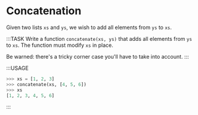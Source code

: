 # Concatenation

Given two lists `xs` and `ys`, we wish to add all elements from `ys` to `xs`.

:::TASK
Write a function `concatenate(xs, ys)` that adds all elements from `ys` to `xs`.
The function must modify `xs` in place.

Be warned: there's a tricky corner case you'll have to take into account.
:::

:::USAGE

```python
>>> xs = [1, 2, 3]
>>> concatenate(xs, [4, 5, 6])
>>> xs
[1, 2, 3, 4, 5, 6]
```

:::
